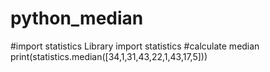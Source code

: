 # python_median
#import statistics Library
import statistics
#calculate median
print(statistics.median([34,1,31,43,22,1,43,17,5]))
